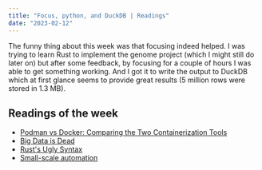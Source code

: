 ```yaml
---
title: "Focus, python, and DuckDB | Readings"
date: "2023-02-12"
---
```


The funny thing about this week was that focusing indeed helped. I was trying to learn Rust to implement the genome project (which I might still do later on) but after some feedback, by focusing for a couple of hours I was able to get something working. And I got it to write the output to DuckDB which at first glance seems to provide great results (5 million rows were stored in 1.3 MB).

## Readings of the week

- [Podman vs Docker: Comparing the Two Containerization Tools](https://www.linode.com/docs/guides/podman-vs-docker/)
- [Big Data is Dead](https://motherduck.com/blog/big-data-is-dead/)
- [Rust's Ugly Syntax](https://matklad.github.io/2023/01/26/rusts-ugly-syntax.html)
- [Small-scale automation](https://www.johndcook.com/blog/2023/01/29/small-scale-automation/)
